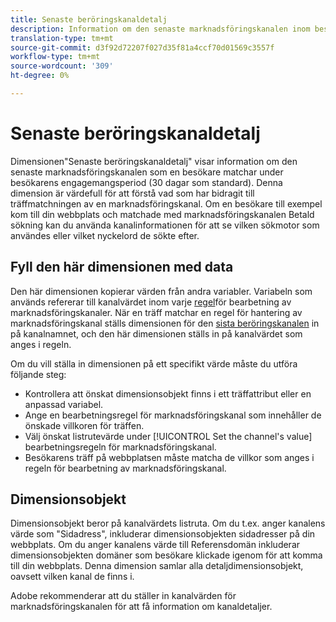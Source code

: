 ```yaml
---
title: Senaste beröringskanaldetalj
description: Information om den senaste marknadsföringskanalen inom besökarens förfallotid för engagemang.
translation-type: tm+mt
source-git-commit: d3f92d72207f027d35f81a4ccf70d01569c3557f
workflow-type: tm+mt
source-wordcount: '309'
ht-degree: 0%

---
```



# Senaste beröringskanaldetalj

Dimensionen&quot;Senaste beröringskanaldetalj&quot; visar information om den senaste marknadsföringskanalen som en besökare matchar under besökarens engagemangsperiod (30 dagar som standard). Denna dimension är värdefull för att förstå vad som har bidragit till träffmatchningen av en marknadsföringskanal. Om en besökare till exempel kom till din webbplats och matchade med marknadsföringskanalen Betald sökning kan du använda kanalinformationen för att se vilken sökmotor som användes eller vilket nyckelord de sökte efter.

## Fyll den här dimensionen med data

Den här dimensionen kopierar värden från andra variabler. Variabeln som används refererar till kanalvärdet inom varje [regel](/help/admin/admin/marketing-channels-admin.md)för bearbetning av marknadsföringskanaler. När en träff matchar en regel för hantering av marknadsföringskanal ställs dimensionen för den [sista beröringskanalen](last-touch-channel.md) in på kanalnamnet, och den här dimensionen ställs in på kanalvärdet som anges i regeln.

Om du vill ställa in dimensionen på ett specifikt värde måste du utföra följande steg:

* Kontrollera att önskat dimensionsobjekt finns i ett träffattribut eller en anpassad variabel.
* Ange en bearbetningsregel för marknadsföringskanal som innehåller de önskade villkoren för träffen.
* Välj önskat listrutevärde under [!UICONTROL Set the channel's value] bearbetningsregeln för marknadsföringskanal.
* Besökarens träff på webbplatsen måste matcha de villkor som anges i regeln för bearbetning av marknadsföringskanal.

## Dimensionsobjekt

Dimensionsobjekt beror på kanalvärdets listruta. Om du t.ex. anger kanalens värde som &quot;Sidadress&quot;, inkluderar dimensionsobjekten sidadresser på din webbplats. Om du anger kanalens värde till Referensdomän inkluderar dimensionsobjekten domäner som besökare klickade igenom för att komma till din webbplats. Denna dimension samlar alla detaljdimensionsobjekt, oavsett vilken kanal de finns i.

Adobe rekommenderar att du ställer in kanalvärden för marknadsföringskanalen för att få information om kanaldetaljer.
